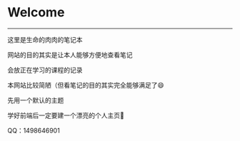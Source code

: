 # Welcome

-------

这里是生命的肉肉的笔记本

网站的目的其实是让本人能够方便地查看笔记

会放正在学习的课程的记录

本网站比较简陋（但看笔记的目的其实完全能够满足了😄

先用一个默认的主题

学好前端后一定要建一个漂亮的个人主页😤

QQ：1498646901


